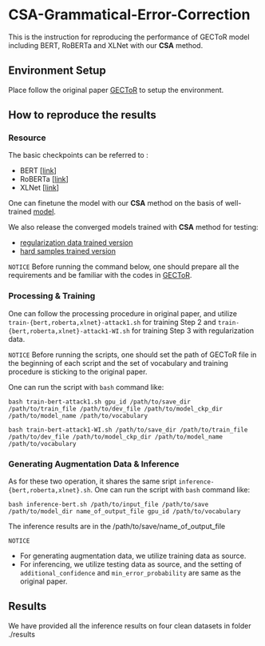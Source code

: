 # CSA-Grammatical-Error-Correction
This is the instruction for reproducing the performance of GECToR model including BERT, RoBERTa and XLNet with our **CSA** method.

## Environment Setup
Place follow the original paper [GECToR](https://github.com/grammarly/gector) to setup the environment.

## How to reproduce the results
### Resource
The basic checkpoints can be referred to :
- BERT [[link](https://grammarly-nlp-data-public.s3.amazonaws.com/gector/bert_0_gectorv2.th)]
- RoBERTa [[link](https://grammarly-nlp-data-public.s3.amazonaws.com/gector/roberta_1_gectorv2.th)]
- XLNet [[link](https://grammarly-nlp-data-public.s3.amazonaws.com/gector/xlnet_0_gectorv2.th)]

One can finetune the model with our **CSA** method on the basis of well-trained [model](https://drive.google.com/drive/folders/1h_r46EswcT1q75qwje6h6yJpOxzAG8gP?usp=sharing). 

We also release the converged models trained with **CSA** method for testing:
 - [regularization data trained version](https://drive.google.com/file/d/17WPeFThkya6jtytbBY8fjU2wDjjs2-fO/view?usp=sharing)
 - [hard samples trained version](https://drive.google.com/file/d/17WPeFThkya6jtytbBY8fjU2wDjjs2-fO/view?usp=sharing)

`NOTICE`
Before running the command below, one should prepare all the requirements and be familiar with the codes in [GECToR](https://github.com/grammarly/gector).

### Processing & Training
One can follow the processing procedure in original paper, and utilize `train-{bert,roberta,xlnet}-attack1.sh` for training Step 2 and `train-{bert,roberta,xlnet}-attack1-WI.sh` for training Step 3 with regularization data.

`NOTICE` Before running the scripts, one should set the path of GECToR file in the beginning of each script and the set of vocabulary and training procedure is sticking to the original paper.

One can run the script with `bash` command like:
```
bash train-bert-attack1.sh gpu_id /path/to/save_dir /path/to/train_file /path/to/dev_file /path/to/model_ckp_dir /path/to/model_name /path/to/vocabulary

bash train-bert-attack1-WI.sh /path/to/save_dir /path/to/train_file /path/to/dev_file /path/to/model_ckp_dir /path/to/model_name /path/to/vocabulary
```
### Generating Augmentation Data & Inference
As for these two operation, it shares the same sript `inference-{bert,roberta,xlnet}.sh`.
One can run the script with `bash` command like:
```
bash inference-bert.sh /path/to/input_file /path/to/save /path/to/model_dir name_of_output_file gpu_id /path/to/vocabulary
```

The inference results are in the /path/to/save/name_of_output_file

`NOTICE`
- For generating augmentation data, we utilize training data as source. 
- For inferencing, we utilize testing data as source, and the setting of `additional_confidence` and `min_error_probability` are same as the original paper.

## Results
We have provided all the inference results on four clean datasets in folder ./results







